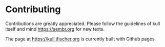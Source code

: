 # Contributing

Contributions are greatly appreciated.
Please follow the guidelines of kull itself
and mind https://sembr.org for new texts.

The page at https://kull.jfischer.org
is currently built with Github pages.

